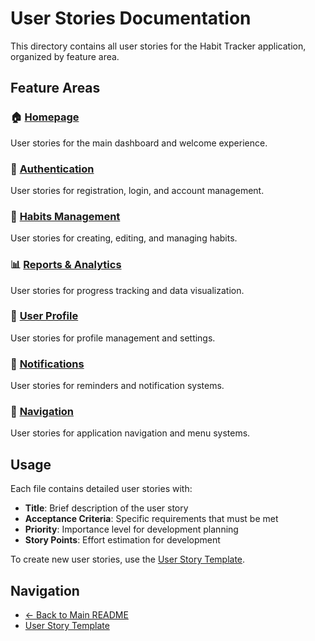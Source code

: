# User Stories Documentation

This directory contains all user stories for the Habit Tracker application, organized by feature area.

## Feature Areas

### 🏠 [Homepage](./homepage_user_stories.md)
User stories for the main dashboard and welcome experience.

### 🔐 [Authentication](./login_registration_user_stories.md)
User stories for registration, login, and account management.

### 🎯 [Habits Management](./habits_page_user_stories.md)
User stories for creating, editing, and managing habits.

### 📊 [Reports & Analytics](./reports_page_user_stories.md)
User stories for progress tracking and data visualization.

### 👤 [User Profile](./profile_page_user_stories.md)
User stories for profile management and settings.

### 🔔 [Notifications](./notifications_page_user_stories.md)
User stories for reminders and notification systems.

### 🧭 [Navigation](./menu_navigation_user_stories.md)
User stories for application navigation and menu systems.

## Usage

Each file contains detailed user stories with:
- **Title**: Brief description of the user story
- **Acceptance Criteria**: Specific requirements that must be met
- **Priority**: Importance level for development planning
- **Story Points**: Effort estimation for development

To create new user stories, use the [User Story Template](./user_story_template.md).

## Navigation

- [← Back to Main README](../README.md)
- [User Story Template](./user_story_template.md)
